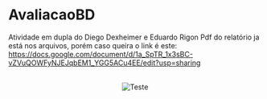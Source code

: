 # AvaliacaoBD
Atividade em dupla do Diego Dexheimer e Eduardo Rigon
Pdf do relatório ja está nos arquivos, porém caso queira o link é este: https://docs.google.com/document/d/1a_SpTR_1x3sBC-vZVuQOWFyNJEJqbEM1_YGG5ACu4EE/edit?usp=sharing
<br />
<br />
<div align="center">
  
![Teste](https://i.imgur.com/I0DYmvw.jpg)

</div>
